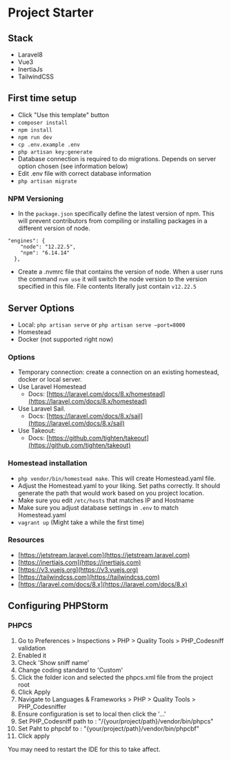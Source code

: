 # Project Starter

## Stack

- Laravel8
- Vue3
- InertiaJs
- TailwindCSS

## First time setup

- Click "Use this template" button
- `composer install`
- `npm install`
- `npm run dev`
- `cp .env.example .env`
- `php artisan key:generate`
- Database connection is required to do migrations. Depends on server option chosen (see information below)
- Edit .env file with correct database information
- `php artisan migrate`

### NPM Versioning

- In the `package.json` specifically define the latest version of npm. This will prevent contributors from compiling
or installing packages in a different version of node.

```(json)
"engines": {
    "node": "12.22.5",
    "npm": "6.14.14"
  },
```

- Create a .nvmrc file that contains the version of node. When a user runs the command `nvm use` it will switch the
node version to the version specified in this file. File contents literally just contain `v12.22.5`

## Server Options

- Local: `php artisan serve` or `php artisan serve —port=8000`
- Homestead
- Docker (not supported right now)

### Options

- Temporary connection: create a connection on an existing homestead, docker or local server.
- Use Laravel Homestead
  - Docs: [https://laravel.com/docs/8.x/homestead](https://laravel.com/docs/8.x/homestead)
- Use Laravel Sail.
  - Docs: [https://laravel.com/docs/8.x/sail](https://laravel.com/docs/8.x/sail)
- Use Takeout:
  - Docs: [https://github.com/tighten/takeout](https://github.com/tighten/takeout)

### Homestead installation

- `php vendor/bin/homestead make`. This will create Homestead.yaml file.
- Adjust the Homestead.yaml to your liking. Set paths correctly. It should generate the path that would work based on you project location.
- Make sure you edit `/etc/hosts` that matches IP and Hostname
- Make sure you adjust database settings in `.env` to match Homestead.yaml
- `vagrant up` (Might take a while the first time)

### Resources

- [https://jetstream.laravel.com](https://jetstream.laravel.com)
- [https://inertiajs.com](https://inertiajs.com)
- [https://v3.vuejs.org](https://v3.vuejs.org)
- [https://tailwindcss.com](https://tailwindcss.com)
- [https://laravel.com/docs/8.x](https://laravel.com/docs/8.x)


## Configuring PHPStorm
### PHPCS

1. Go to Preferences > Inspections > PHP > Quality Tools > PHP_Codesniff validation
2. Enabled it
3. Check 'Show sniff name'
4. Change coding standard to 'Custom'
5. Click the folder icon and selected the phpcs.xml file from the project root
6. Click Apply
7. Navigate to Languages & Frameworks > PHP > Quality Tools > PHP_Codesniffer
8. Ensure configuration is set to local then click the '...'
9. Set PHP_Codesniff path to : "/{your/project/path}/vendor/bin/phpcs"
10. Set Paht to phpcbf to : "{your/project/path}/vendor/bin/phpcbf"
11. Click apply

You may need to restart the IDE for this to take affect.
